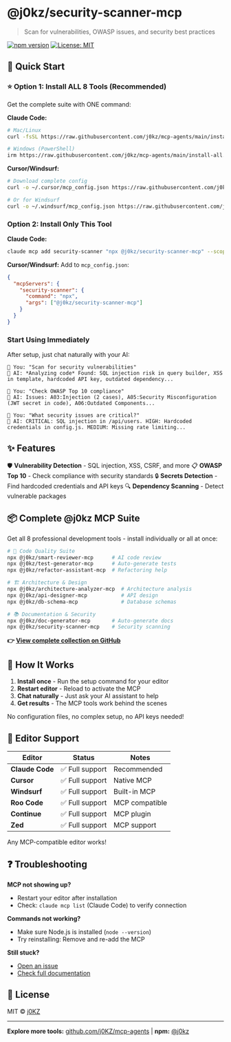 # @j0kz/security-scanner-mcp

> Scan for vulnerabilities, OWASP issues, and security best practices

[![npm version](https://img.shields.io/npm/v/@j0kz/security-scanner-mcp)](https://www.npmjs.com/package/@j0kz/security-scanner-mcp)
[![License: MIT](https://img.shields.io/badge/License-MIT-yellow.svg)](LICENSE)

## 🚀 Quick Start

### ⭐ Option 1: Install ALL 8 Tools (Recommended)

Get the complete suite with ONE command:

**Claude Code:**
```bash
# Mac/Linux
curl -fsSL https://raw.githubusercontent.com/j0kz/mcp-agents/main/install-all.sh | bash

# Windows (PowerShell)
irm https://raw.githubusercontent.com/j0kz/mcp-agents/main/install-all.ps1 | iex
```

**Cursor/Windsurf:**
```bash
# Download complete config
curl -o ~/.cursor/mcp_config.json https://raw.githubusercontent.com/j0kz/mcp-agents/main/mcp_config_all.json

# Or for Windsurf
curl -o ~/.windsurf/mcp_config.json https://raw.githubusercontent.com/j0kz/mcp-agents/main/mcp_config_all.json
```

### Option 2: Install Only This Tool

**Claude Code:**
```bash
claude mcp add security-scanner "npx @j0kz/security-scanner-mcp" --scope user
```

**Cursor/Windsurf:** Add to `mcp_config.json`:
```json
{
  "mcpServers": {
    "security-scanner": {
      "command": "npx",
      "args": ["@j0kz/security-scanner-mcp"]
    }
  }
}
```

### Start Using Immediately

After setup, just chat naturally with your AI:

```
💬 You: "Scan for security vulnerabilities"
🤖 AI: *Analyzing code* Found: SQL injection risk in query builder, XSS in template, hardcoded API key, outdated dependency...

💬 You: "Check OWASP Top 10 compliance"
🤖 AI: Issues: A03:Injection (2 cases), A05:Security Misconfiguration (JWT secret in code), A06:Outdated Components...

💬 You: "What security issues are critical?"
🤖 AI: CRITICAL: SQL injection in /api/users. HIGH: Hardcoded credentials in config.js. MEDIUM: Missing rate limiting...
```

## ✨ Features

🛡️ **Vulnerability Detection** - SQL injection, XSS, CSRF, and more
📋 **OWASP Top 10** - Check compliance with security standards
🔒 **Secrets Detection** - Find hardcoded credentials and API keys
🔍 **Dependency Scanning** - Detect vulnerable packages

## 📦 Complete @j0kz MCP Suite

Get all 8 professional development tools - install individually or all at once:

```bash
# 🎯 Code Quality Suite
npx @j0kz/smart-reviewer-mcp      # AI code review
npx @j0kz/test-generator-mcp      # Auto-generate tests
npx @j0kz/refactor-assistant-mcp  # Refactoring help

# 🏗️ Architecture & Design
npx @j0kz/architecture-analyzer-mcp  # Architecture analysis
npx @j0kz/api-designer-mcp           # API design
npx @j0kz/db-schema-mcp              # Database schemas

# 📚 Documentation & Security
npx @j0kz/doc-generator-mcp       # Auto-generate docs
npx @j0kz/security-scanner-mcp    # Security scanning
```

**👉 [View complete collection on GitHub](https://github.com/j0KZ/mcp-agents)**

## 🎯 How It Works

1. **Install once** - Run the setup command for your editor
2. **Restart editor** - Reload to activate the MCP
3. **Chat naturally** - Just ask your AI assistant to help
4. **Get results** - The MCP tools work behind the scenes

No configuration files, no complex setup, no API keys needed!

## 🔧 Editor Support

| Editor | Status | Notes |
|--------|--------|-------|
| **Claude Code** | ✅ Full support | Recommended |
| **Cursor** | ✅ Full support | Native MCP |
| **Windsurf** | ✅ Full support | Built-in MCP |
| **Roo Code** | ✅ Full support | MCP compatible |
| **Continue** | ✅ Full support | MCP plugin |
| **Zed** | ✅ Full support | MCP support |

Any MCP-compatible editor works!

## ❓ Troubleshooting

**MCP not showing up?**
- Restart your editor after installation
- Check: `claude mcp list` (Claude Code) to verify connection

**Commands not working?**
- Make sure Node.js is installed (`node --version`)
- Try reinstalling: Remove and re-add the MCP

**Still stuck?**
- [Open an issue](https://github.com/j0KZ/mcp-agents/issues)
- [Check full documentation](https://github.com/j0KZ/mcp-agents)

## 📄 License

MIT © [j0KZ](https://github.com/j0KZ)

---

**Explore more tools:** [github.com/j0KZ/mcp-agents](https://github.com/j0KZ/mcp-agents) | **npm:** [@j0kz](https://www.npmjs.com/~j0kz)
